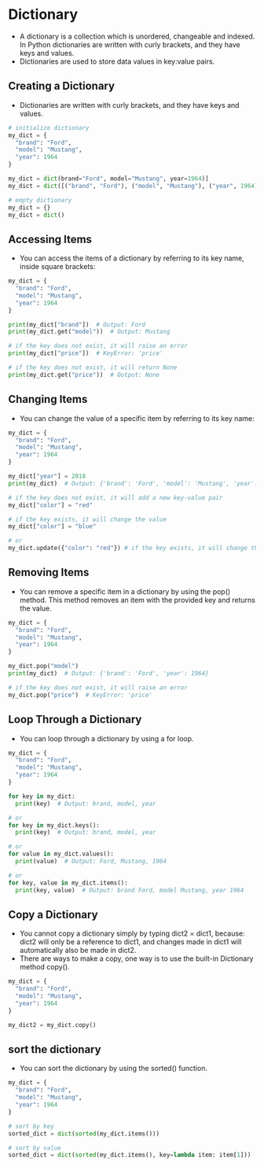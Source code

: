 # Dictionary
- A dictionary is a collection which is unordered, changeable and indexed. In Python dictionaries are written with curly brackets, and they have keys and values.
- Dictionaries are used to store data values in key:value pairs.

## Creating a Dictionary
- Dictionaries are written with curly brackets, and they have keys and values.
```python
# initialize dictionary
my_dict = {
  "brand": "Ford",
  "model": "Mustang",
  "year": 1964
}

my_dict = dict(brand="Ford", model="Mustang", year=1964)]
my_dict = dict([("brand", "Ford"), ("model", "Mustang"), ("year", 1964)])

# empty dictionary
my_dict = {}
my_dict = dict()
```

## Accessing Items
- You can access the items of a dictionary by referring to its key name, inside square brackets:
```python
my_dict = {
  "brand": "Ford",
  "model": "Mustang",
  "year": 1964
}

print(my_dict["brand"])  # Output: Ford
print(my_dict.get("model"))  # Output: Mustang

# if the key does not exist, it will raise an error
print(my_dict["price"])  # KeyError: 'price'

# if the key does not exist, it will return None
print(my_dict.get("price"))  # Output: None
```

## Changing Items
- You can change the value of a specific item by referring to its key name:
```python
my_dict = {
  "brand": "Ford",
  "model": "Mustang",
  "year": 1964
}

my_dict["year"] = 2018
print(my_dict)  # Output: {'brand': 'Ford', 'model': 'Mustang', 'year': 2018}

# if the key does not exist, it will add a new key-value pair
my_dict["color"] = "red"

# if the key exists, it will change the value
my_dict["color"] = "blue"

# or
my_dict.update({"color": "red"}) # if the key exists, it will change the value, if not, it will add a new key-value pair
```

## Removing Items
- You can remove a specific item in a dictionary by using the pop() method. This method removes an item with the provided key and returns the value.
```python
my_dict = {
  "brand": "Ford",
  "model": "Mustang",
  "year": 1964
}

my_dict.pop("model")
print(my_dict)  # Output: {'brand': 'Ford', 'year': 1964}

# if the key does not exist, it will raise an error
my_dict.pop("price")  # KeyError: 'price'
```

## Loop Through a Dictionary
- You can loop through a dictionary by using a for loop.
```python
my_dict = {
  "brand": "Ford",
  "model": "Mustang",
  "year": 1964
}

for key in my_dict:
  print(key)  # Output: brand, model, year

# or
for key in my_dict.keys():
  print(key)  # Output: brand, model, year

# or
for value in my_dict.values():
  print(value)  # Output: Ford, Mustang, 1964

# or
for key, value in my_dict.items():
  print(key, value)  # Output: brand Ford, model Mustang, year 1964
```

## Copy a Dictionary
- You cannot copy a dictionary simply by typing dict2 = dict1, because: dict2 will only be a reference to dict1, and changes made in dict1 will automatically also be made in dict2.
- There are ways to make a copy, one way is to use the built-in Dictionary method copy().
```python
my_dict = {
  "brand": "Ford",
  "model": "Mustang",
  "year": 1964
}

my_dict2 = my_dict.copy()
```

## sort the dictionary
- You can sort the dictionary by using the sorted() function.
```python
my_dict = {
  "brand": "Ford",
  "model": "Mustang",
  "year": 1964
}

# sort by key
sorted_dict = dict(sorted(my_dict.items()))

# sort by value
sorted_dict = dict(sorted(my_dict.items(), key=lambda item: item[1]))
```


